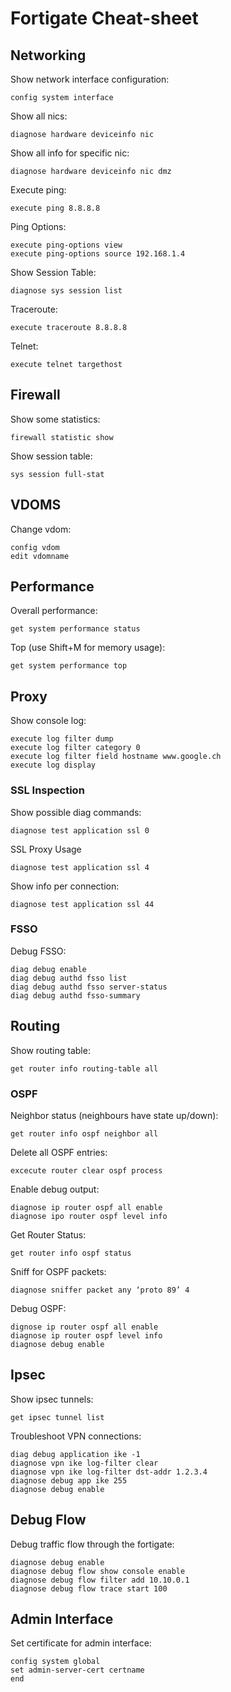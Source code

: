# Fortigate Cheat-sheet

## Networking

Show network interface configuration:

    config system interface

Show all nics:

    diagnose hardware deviceinfo nic

Show all info for specific nic:

    diagnose hardware deviceinfo nic dmz

Execute ping:

    execute ping 8.8.8.8

Ping Options:

    execute ping-options view
    execute ping-options source 192.168.1.4

Show Session Table:

    diagnose sys session list

Traceroute:

    execute traceroute 8.8.8.8

Telnet:

    execute telnet targethost

## Firewall

Show some statistics:

    firewall statistic show

Show session table:

    sys session full-stat

## VDOMS

Change vdom:

    config vdom
    edit vdomname

## Performance

Overall performance:

    get system performance status

Top (use Shift+M for memory usage):

    get system performance top

## Proxy

Show console log: 

    execute log filter dump
    execute log filter category 0
    execute log filter field hostname www.google.ch
    execute log display

### SSL Inspection

Show possible diag commands:

    diagnose test application ssl 0

SSL Proxy Usage

    diagnose test application ssl 4

Show info per connection:

    diagnose test application ssl 44

### FSSO

Debug FSSO:

    diag debug enable
    diag debug authd fsso list
    diag debug authd fsso server-status
    diag debug authd fsso-summary

## Routing

Show routing table:

    get router info routing-table all

### OSPF

Neighbor status (neighbours have state up/down):

    get router info ospf neighbor all

Delete all OSPF entries:

    excecute router clear ospf process

Enable debug output: 

    diagnose ip router ospf all enable
    diagnose ipo router ospf level info

Get Router Status: 

    get router info ospf status

Sniff for OSPF packets: 

    diagnose sniffer packet any ‘proto 89’ 4

Debug OSPF: 

    dignose ip router ospf all enable
    diagnose ip router ospf level info
    diagnose debug enable

## Ipsec

Show ipsec tunnels:

    get ipsec tunnel list 

Troubleshoot VPN connections:

    diag debug application ike -1
    diagnose vpn ike log-filter clear
    diagnose vpn ike log-filter dst-addr 1.2.3.4
    diagnose debug app ike 255
    diagnose debug enable

## Debug Flow

Debug traffic flow through the fortigate: 

    diagnose debug enable
    diagnose debug flow show console enable
    diagnose debug flow filter add 10.10.0.1
    diagnose debug flow trace start 100

## Admin Interface

Set certificate for admin interface:

    config system global
    set admin-server-cert certname
    end
